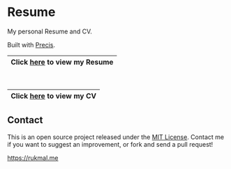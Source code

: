 # Resume

My personal Resume and CV.

Built with [Precis](https://precis.rukmal.me).


|Click [here](https://github.com/rukmal/Resume/blob/gh-pages/resume/Rukmal%20Weerawarana%20-%20Resume.pdf) to view my Resume|
|:--:|

<br>

|Click [here](https://github.com/rukmal/Resume/blob/gh-pages/curriculum_vitae/Rukmal%20Weerawarana%20-%20Curriculum%20Vitae.pdf) to view my CV|
|:--:|

## Contact

This is an open source project released under the [MIT License](LICENSE). Contact me if you want to suggest an improvement, or fork and send a pull request!

https://rukmal.me
